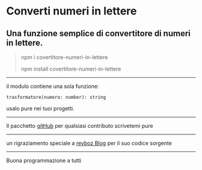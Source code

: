 # Converti numeri in lettere

## Una funzione semplice di convertitore di numeri in lettere.

> npm i covertitore-numeri-in-lettere
> 
> npm install covertitore-numeri-in-lettere

---

il modulo contiene una sola funzione:

`trasformatore(numero: number): string`

usalo pure nei tuoi progetti.

---

Il pacchetto [gitHub](https://github.com/Proibito/covertitore-numeri-in-lettere)
per qualsiasi contributo scrivetemi pure

---

un rigraziamento speciale a [reyboz Blog](https://blog.reyboz.it/tag/trasformare-numero-in-lettere-in-javascript/#js-code)
per il suo codice sorgente

---

Buona programmazione a tutti


